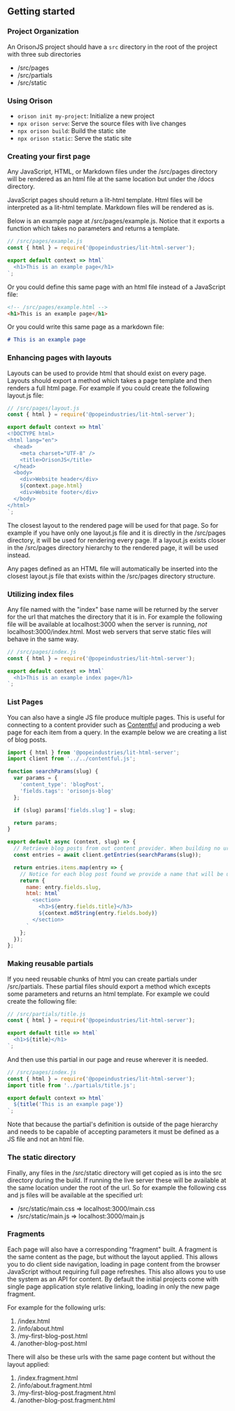 ## Getting started

### Project Organization

An OrisonJS project should have a `src` directory in the root of the project with three sub directories

- /src/pages
- /src/partials
- /src/static  

### Using Orison

- `orison init my-project`: Initialize a new project
- `npx orison serve`: Serve the source files with live changes
- `npx orison build`: Build the static site
- `npx orison static`: Serve the static site

### Creating your first page

Any JavaScript, HTML, or Markdown files under the /src/pages directory will be rendered as an html file at the same location but under the /docs directory.

JavaScript pages should return a lit-html template. Html files will be interpreted as a lit-html template. Markdown files will be rendered as is.

Below is an example page at /src/pages/example.js. Notice that it exports a function which takes no parameters and returns a template.

```js
// /src/pages/example.js
const { html } = require('@popeindustries/lit-html-server');

export default context => html`
  <h1>This is an example page</h1>
`;
```

Or you could define this same page with an html file instead of a JavaScript file:

```html
<!-- /src/pages/example.html -->
<h1>This is an example page</h1>
```

Or you could write this same page as a markdown file:

```md
# This is an example page
```

### Enhancing pages with layouts

Layouts can be used to provide html that should exist on every page. Layouts should export a method which takes a page template and then renders a full html page. For example if you could create the following layout.js file:

```js
// /src/pages/layout.js
const { html } = require('@popeindustries/lit-html-server');

export default context => html`
<!DOCTYPE html>
<html lang="en">
  <head>
    <meta charset="UTF-8" />
    <title>OrisonJS</title>
  </head>
  <body>
    <div>Website header</div>
    ${context.page.html}
    <div>Website footer</div>
  </body>
</html>
`;
```

The closest layout to the rendered page will be used for that page. So for example if you have only one layout.js file and it is directly in the /src/pages directory, it will be used for rendering every page. If a layout.js exists closer in the /src/pages directory hierarchy to the rendered page, it will be used instead.

Any pages defined as an HTML file will automatically be inserted into the closest layout.js file that exists within the /src/pages directory structure.

### Utilizing index files

Any file named with the "index" base name will be returned by the server for the url that matches the directory that it is in. For example the following file will be available at localhost:3000 when the server is running, _not_ localhost:3000/index.html. Most web servers that serve static files will behave in the same way.

```js
// /src/pages/index.js
const { html } = require('@popeindustries/lit-html-server');

export default context => html`
  <h1>This is an example index page</h1>
`;
```

### List Pages

You can also have a single JS file produce multiple pages. This is useful for connecting to a content provider such as [Contentful](https://www.contentful.com) and producing a web page for each item from a query. In the example below we are creating a list of blog posts.

```js
import { html } from '@popeindustries/lit-html-server';
import client from '../../contentful.js';

function searchParams(slug) {
  var params = {
    'content_type': 'blogPost',
    'fields.tags': 'orisonjs-blog'
  };

  if (slug) params['fields.slug'] = slug;

  return params;
}

export default async (context, slug) => {
  // Retrieve blog posts from out content provider. When building no url slug will be provided, as all returned entries will be created as html pages. When using the orison serve command, only the request page should be generated and so the corresponding url slug is provided to the list page.
  const entries = await client.getEntries(searchParams(slug));

  return entries.items.map(entry => {
    // Notice for each blog post found we provide a name that will be used to create the url and the associated html.
    return {
      name: entry.fields.slug,
      html: html`
        <section>
          <h3>${entry.fields.title}</h3>
          ${context.mdString(entry.fields.body)}
        </section>
      `
    };
  });
};
```

### Making reusable partials

If you need reusable chunks of html you can create partials under /src/partials. These partial files should export a method which excepts some parameters and returns an html template. For example we could create the following file:

```js
// /src/partials/title.js
const { html } = require('@popeindustries/lit-html-server');

export default title => html`
  <h1>${title}</h1>
`;
```

And then use this partial in our page and reuse wherever it is needed.

```js
// /src/pages/index.js
const { html } = require('@popeindustries/lit-html-server');
import title from '../partials/title.js';

export default context => html`
  ${title('This is an example page')}
`;
```

Note that because the partial's definition is outside of the page hierarchy and needs to be capable of accepting parameters it must be defined as a JS file and not an html file.

### The static directory

Finally, any files in the /src/static directory will get copied as is into the src directory during the build. If running the live server these will be available at the same location under the root of the url. So for example the following css and js files will be available at the specified url:

* /src/static/main.css => localhost:3000/main.css
* /src/static/main.js => localhost:3000/main.js

### Fragments

Each page will also have a corresponding "fragment" built. A fragment is the same content as the page, but without the layout applied. This allows you to do client side navigation, loading in page content from the browser JavaScript without requiring full page refreshes. This also allows you to use the system as an API for content. By default the initial projects come with single page application style relative linking, loading in only the new page fragment.

For example for the following urls:

1. /index.html
1. /info/about.html
1. /my-first-blog-post.html
1. /another-blog-post.html

There will also be these urls with the same page content but without the layout applied:

1. /index.fragment.html
1. /info/about.fragment.html
1. /my-first-blog-post.fragment.html
1. /another-blog-post.fragment.html
